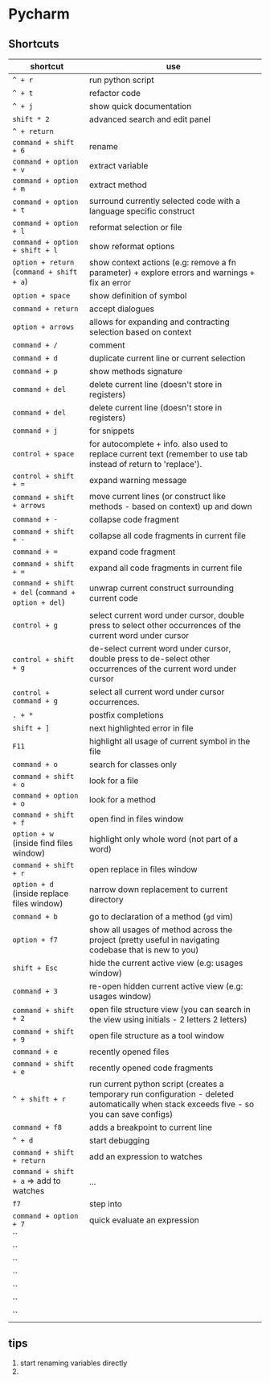 # Pycharm

## Shortcuts

shortcut | use
---------|-----
`^ + r` | run python script
`^ + t` | refactor code
`^ + j` | show quick documentation
`shift * 2` | advanced search and edit panel
`^ + return` |
`command + shift + 6` | rename
`command + option + v` | extract variable
`command + option + m` | extract method
`command + option + t` | surround currently selected code with a language specific construct
`command + option + l` | reformat selection or file
`command + option + shift + l` | show reformat options
`option + return` (`command + shift + a`) | show context actions (e.g: remove a fn parameter) + explore errors and warnings + fix an error
`option + space` | show definition of symbol
`command + return` | accept dialogues
`option + arrows` | allows for expanding and contracting selection based on context
`command + /` | comment
`command + d` | duplicate current line or current selection
`command + p` | show methods signature
`command + del` | delete current line (doesn't store in registers)
`command + del` | delete current line (doesn't store in registers)
`command + j` | for snippets
`control + space` | for autocomplete + info. also used to replace current text (remember to use tab instead of return to 'replace').
`control + shift + =` | expand warning message
`command + shift + arrows` | move current lines (or construct like methods - based on context) up and down
`command + -` | collapse code fragment
`command + shift + -` | collapse all code fragments in current file
`command + =` | expand code fragment
`command + shift + =` | expand all code fragments in current file
`command + shift + del` (`command + option + del`) | unwrap current construct surrounding current code
`control + g` | select current word under cursor, double press to select other occurrences of the current word under cursor
`control + shift + g` | de-select current word under cursor, double press to de-select other occurrences of the current word under cursor
`control + command + g` | select all current word under cursor occurrences.
`. + *` | postfix completions
`shift + ]` | next highlighted error in file
`F11` | highlight all usage of current symbol in the file
`command + o` | search for classes only
`command + shift + o` | look for a file
`command + option + o` | look for a method
`command + shift + f` | open find in files window
`option + w` (inside find files window) | highlight only whole word (not part of a word)
`command + shift + r` | open replace in files window
`option + d` (inside replace files window) | narrow down replacement to current directory
`command + b` | go to declaration of a method (`gd` vim)
`option + f7` | show all usages of method across the project (pretty useful in navigating codebase that is new to you)
`shift + Esc` | hide the current active view (e.g: usages window)
`command + 3` | re-open hidden current active view (e.g: usages window)
`command + shift + 2` | open file structure view (you can search in the view using initials - 2 letters 2 letters)
`command + shift + 9` | open file structure as a tool window
`command + e` | recently opened files
`command + shift + e` | recently opened code fragments
`^ + shift + r` | run current python script (creates a temporary run configuration - deleted automatically when stack exceeds five - so you can save configs)
`command + f8` | adds a breakpoint to current line
`^ + d` | start debugging
`command + shift + return` | add an expression to watches
`command + shift + a` => add to watches | ...
`f7` | step into
`command + option + 7` | quick evaluate an expression
`` |
`` |
`` |
`` |
`` |
`` |
`` |


## tips

1. start renaming variables directly
2.